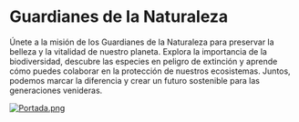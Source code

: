 # Guardianes de la Naturaleza
Únete a la misión de los Guardianes de la Naturaleza para preservar la belleza y la vitalidad de nuestro planeta. Explora la importancia de la biodiversidad, descubre las especies en peligro de extinción y aprende cómo puedes colaborar en la protección de nuestros ecosistemas. Juntos, podemos marcar la diferencia y crear un futuro sostenible para las generaciones venideras.

[![Portada.png](https://i.postimg.cc/mkcHpKpH/Portada.png)](https://postimg.cc/hQBvfZBD)
